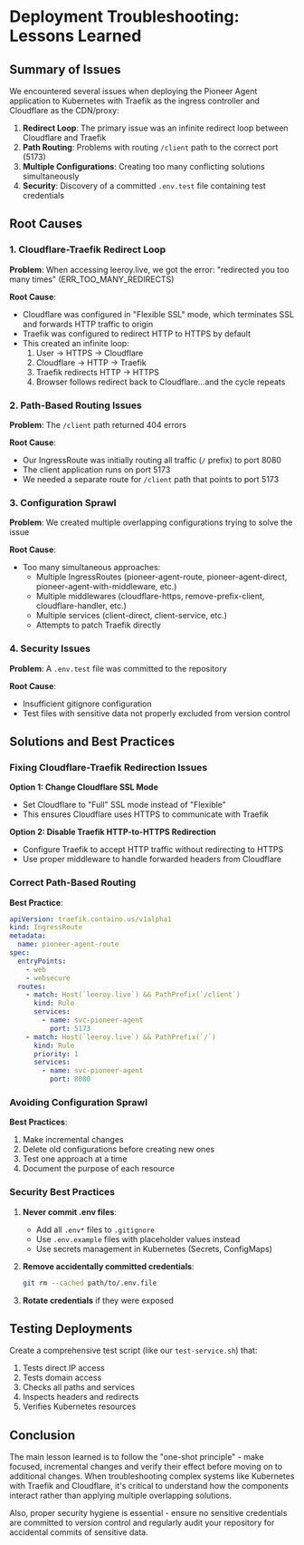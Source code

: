 # Deployment Troubleshooting: Lessons Learned

## Summary of Issues

We encountered several issues when deploying the Pioneer Agent application to Kubernetes with Traefik as the ingress controller and Cloudflare as the CDN/proxy:

1. **Redirect Loop**: The primary issue was an infinite redirect loop between Cloudflare and Traefik
2. **Path Routing**: Problems with routing `/client` path to the correct port (5173)
3. **Multiple Configurations**: Creating too many conflicting solutions simultaneously
4. **Security**: Discovery of a committed `.env.test` file containing test credentials

## Root Causes

### 1. Cloudflare-Traefik Redirect Loop

**Problem**: When accessing leeroy.live, we got the error: "redirected you too many times" (ERR_TOO_MANY_REDIRECTS)

**Root Cause**: 
- Cloudflare was configured in "Flexible SSL" mode, which terminates SSL and forwards HTTP traffic to origin
- Traefik was configured to redirect HTTP to HTTPS by default
- This created an infinite loop:
  1. User → HTTPS → Cloudflare
  2. Cloudflare → HTTP → Traefik
  3. Traefik redirects HTTP → HTTPS
  4. Browser follows redirect back to Cloudflare...and the cycle repeats

### 2. Path-Based Routing Issues

**Problem**: The `/client` path returned 404 errors

**Root Cause**:
- Our IngressRoute was initially routing all traffic (`/` prefix) to port 8080
- The client application runs on port 5173
- We needed a separate route for `/client` path that points to port 5173

### 3. Configuration Sprawl

**Problem**: We created multiple overlapping configurations trying to solve the issue

**Root Cause**:
- Too many simultaneous approaches:
  - Multiple IngressRoutes (pioneer-agent-route, pioneer-agent-direct, pioneer-agent-with-middleware, etc.)
  - Multiple middlewares (cloudflare-https, remove-prefix-client, cloudflare-handler, etc.)
  - Multiple services (client-direct, client-service, etc.)
  - Attempts to patch Traefik directly

### 4. Security Issues

**Problem**: A `.env.test` file was committed to the repository

**Root Cause**:
- Insufficient gitignore configuration
- Test files with sensitive data not properly excluded from version control

## Solutions and Best Practices

### Fixing Cloudflare-Traefik Redirection Issues

**Option 1: Change Cloudflare SSL Mode**
- Set Cloudflare to "Full" SSL mode instead of "Flexible"
- This ensures Cloudflare uses HTTPS to communicate with Traefik

**Option 2: Disable Traefik HTTP-to-HTTPS Redirection**
- Configure Traefik to accept HTTP traffic without redirecting to HTTPS
- Use proper middleware to handle forwarded headers from Cloudflare

### Correct Path-Based Routing

**Best Practice**:
```yaml
apiVersion: traefik.containo.us/v1alpha1
kind: IngressRoute
metadata:
  name: pioneer-agent-route
spec:
  entryPoints:
    - web
    - websecure
  routes:
    - match: Host(`leeroy.live`) && PathPrefix(`/client`)
      kind: Rule
      services:
        - name: svc-pioneer-agent
          port: 5173
    - match: Host(`leeroy.live`) && PathPrefix(`/`)
      kind: Rule
      priority: 1
      services:
        - name: svc-pioneer-agent
          port: 8080
```

### Avoiding Configuration Sprawl

**Best Practices**:
1. Make incremental changes
2. Delete old configurations before creating new ones
3. Test one approach at a time
4. Document the purpose of each resource

### Security Best Practices

1. **Never commit .env files**:
   - Add all `.env*` files to `.gitignore`
   - Use `.env.example` files with placeholder values instead
   - Use secrets management in Kubernetes (Secrets, ConfigMaps)

2. **Remove accidentally committed credentials**:
   ```bash
   git rm --cached path/to/.env.file
   ```

3. **Rotate credentials** if they were exposed

## Testing Deployments

Create a comprehensive test script (like our `test-service.sh`) that:
1. Tests direct IP access
2. Tests domain access
3. Checks all paths and services
4. Inspects headers and redirects
5. Verifies Kubernetes resources

## Conclusion

The main lesson learned is to follow the "one-shot principle" - make focused, incremental changes and verify their effect before moving on to additional changes. When troubleshooting complex systems like Kubernetes with Traefik and Cloudflare, it's critical to understand how the components interact rather than applying multiple overlapping solutions.

Also, proper security hygiene is essential - ensure no sensitive credentials are committed to version control and regularly audit your repository for accidental commits of sensitive data. 